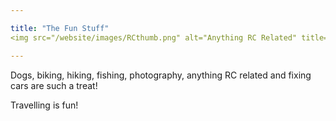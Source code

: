 ```yaml
---

title: "The Fun Stuff"
<img src="/website/images/RCthumb.png" alt="Anything RC Related" title="imageT" />  

---
```


 
Dogs, biking, hiking, fishing, photography, anything RC related and fixing cars are such a treat!  

Travelling is fun!
